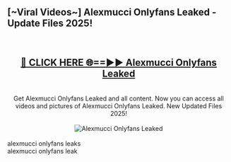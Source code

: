 <h2>[~Viral Videos~] Alexmucci Onlyfans Leaked - Update Files 2025!</h2>
<br>
<div align="center">
<h2><a href="https://betterlinks.top/A2PfLJ" rel="nofollow">🔴 CLICK HERE 🌐==►► Alexmucci Onlyfans Leaked</a></h2>
<br>
Get Alexmucci Onlyfans Leaked and all content. Now you can access all videos and pictures of Alexmucci Onlyfans Leaked. New Updated Files 2025!
<br>
<br>
<a href="https://betterlinks.top/A2PfLJ" rel="nofollow" data-target="animated-image.originalLink"><img src="https://i.ibb.co.com/WyWwxjT/player-gif2.gif" alt="Alexmucci Onlyfans Leaked" style="max-width: 100%; display: inline-block;" data-target="animated-image.originalImage"></a>
</div>
<br>
alexmucci onlyfans leaks<br>
alexmucci onlyfans leak